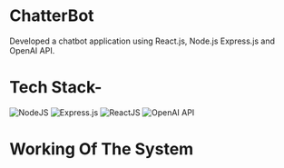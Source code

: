 # ChatterBot

Developed a chatbot application using React.js, Node.js Express.js and OpenAI API.

# Tech Stack-
<img alt="NodeJS" src="https://img.shields.io/badge/node.js%20-%2343853D.svg?&style=for-the-badge&logo=node&logoColor=white"/>
<img alt="Express.js" src="https://img.shields.io/badge/express.js%20-%23404d59.svg?&style=for-the-badge&logo=express&logoColor=white""/>
<img alt="ReactJS" src="https://img.shields.io/badge/ReactJS%20-%23039BE5.svg?&style=for-the-badge&logo=react&logoColor=white""/>
<img alt="OpenAI API" src="https://img.shields.io/badge/openai api3%20-%231572B6.svg?&style=for-the-badge&logo=openAI&logoColor=white"/>

# Working Of The System

